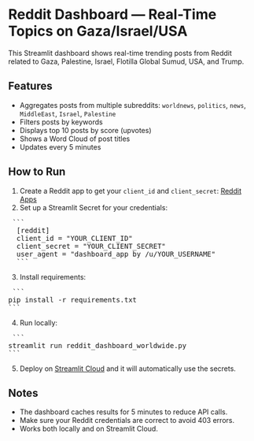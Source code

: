 # Reddit Dashboard — Real-Time Topics on Gaza/Israel/USA

This Streamlit dashboard shows real-time trending posts from Reddit related to Gaza, Palestine, Israel, Flotilla Global Sumud, USA, and Trump.

## Features

- Aggregates posts from multiple subreddits: `worldnews`, `politics`, `news`, `MiddleEast`, `Israel`, `Palestine`
- Filters posts by keywords
- Displays top 10 posts by score (upvotes)
- Shows a Word Cloud of post titles
- Updates every 5 minutes

## How to Run

1. Create a Reddit app to get your `client_id` and `client_secret`: [Reddit Apps](https://www.reddit.com/prefs/apps)
2. Set up a Streamlit Secret for your credentials:

<pre> ``` 
  [reddit] 
  client_id = "YOUR_CLIENT_ID" 
  client_secret = "YOUR_CLIENT_SECRET" 
  user_agent = "dashboard_app by /u/YOUR_USERNAME" 
  ``` </pre>


3. Install requirements:
<pre> ``` 
pip install -r requirements.txt
``` </pre>

4. Run locally:
<pre> ``` 
streamlit run reddit_dashboard_worldwide.py
``` </pre>

5. Deploy on [Streamlit Cloud](https://streamlit.io/cloud) and it will automatically use the secrets.

## Notes

- The dashboard caches results for 5 minutes to reduce API calls.
- Make sure your Reddit credentials are correct to avoid 403 errors.
- Works both locally and on Streamlit Cloud.
